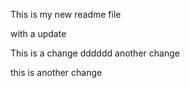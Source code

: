 This is my new readme file

with a update

This is a change
dddddd
another change

this is another change
